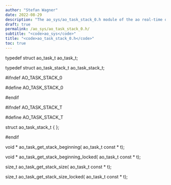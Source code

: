 ```yaml
---
author: "Stefan Wagner"
date: 2022-08-29
description: "The ao_sys/ao_task_stack_0.h module of the ao real-time operating system."
draft: true
permalink: /ao_sys/ao_task_stack_0.h/ 
subtitle: "<code>ao_sys</code>"
title: "<code>ao_task_stack_0.h</code>"
toc: true
---
```


typedef struct  ao_task_t                   ao_task_t;

typedef struct  ao_task_stack_t             ao_task_stack_t;

#ifndef AO_TASK_STACK_0

#define AO_TASK_STACK_0

#endif

#ifndef AO_TASK_STACK_T

#define AO_TASK_STACK_T

struct  ao_task_stack_t                     { };

#endif

void *  ao_task_get_stack_beginning(        ao_task_t const * t);

void *  ao_task_get_stack_beginning_locked( ao_task_t const * t);

size_t  ao_task_get_stack_size(             ao_task_t const * t);

size_t  ao_task_get_stack_size_locked(      ao_task_t const * t);


